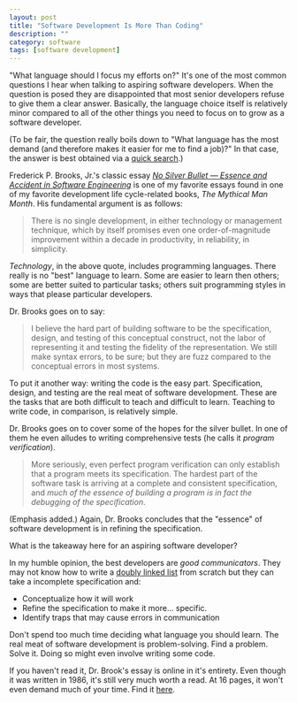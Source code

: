```yaml
---
layout: post
title: "Software Development Is More Than Coding"
description: ""
category: software
tags: [software development]
---
```

"What language should I focus my efforts on?" It's one of the most common
questions I hear when talking to aspiring software developers. When the question
is posed they are disappointed that most senior developers refuse to give them
a clear answer. Basically, the language choice itself is relatively minor
compared to all of the other things you need to focus on to grow as a software
developer.

(To be fair, the question really boils down to "What language has the most
demand (and therefore makes it easier for me to find a job)?" In that case, the
answer is best obtained via a [quick
search](https://www.google.com/search?q=most+popular+software+language&ie=utf-8&oe=utf-8).)

Frederick P. Brooks, Jr.'s classic essay [_No Silver Bullet — Essence and Accident in Software
Engineering_](http://worrydream.com/refs/Brooks-NoSilverBullet.pdf) is one of my
favorite essays found in one of my favorite development life cycle-related books,
_The Mythical Man Month_. His fundamental argument is as follows:

> There is no single development, in either technology or management
> technique, which by itself promises even one order-of-magnitude
> improvement within a decade in productivity, in reliability, in simplicity.

_Technology_, in the above quote, includes programming languages. There really
is no "best" language to learn. Some are easier to learn then others; some are
better suited to particular tasks; others suit programming styles in ways that
please particular developers.

Dr. Brooks goes on to say:

> I believe the hard part of building software to be the specification, design,
> and testing of this conceptual construct, not the labor of representing it and
> testing the fidelity of the representation.  We still make syntax errors, to be
> sure; but they are fuzz compared to the conceptual errors in most systems.

To put it another way: writing the code is the easy part. Specification, design,
and testing are the real meat of software development. These are the tasks that
are both difficult to teach and difficult to learn. Teaching to write code, in
comparison, is relatively simple.

Dr. Brooks goes on to cover some of the hopes for the silver bullet. In one of them
he even alludes to writing comprehensive tests (he calls it _program verification_).

> More seriously, even perfect program verification can only establish that a
> program meets its specification.  The hardest part of the software task is
> arriving at a complete and consistent specification, and _much of the essence
> of building a program is in fact the debugging of the specification_.

(Emphasis added.) Again, Dr. Brooks concludes that the "essence" of software development
is in refining the specification.

What is the takeaway here for an aspiring software developer?

In my humble opinion, the best developers are _good communicators_. They may not
know how to write a [doubly linked
list](https://en.wikipedia.org/wiki/Doubly_linked_list) from scratch but they
can take a incomplete specification and:

* Conceptualize how it will work
* Refine the specification to make it more... specific.
* Identify traps that may cause errors in communication

Don't spend too much time deciding what language you should learn. The real meat
of software development is problem-solving. Find a problem. Solve it. Doing so
might even involve writing some code.

If you haven't read it, Dr. Brook's essay is online in it's entirety. Even though
it was written in 1986, it's still very much worth a read. At 16 pages, it won't
even demand much of your time. Find it
[here](http://worrydream.com/refs/Brooks-NoSilverBullet.pdf).
